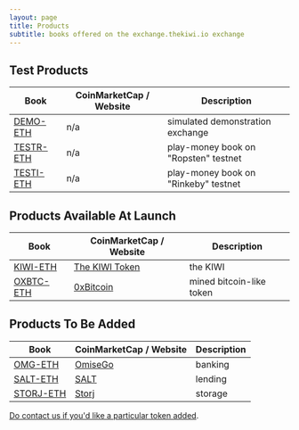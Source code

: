 ```yaml
---
layout: page
title: Products
subtitle: books offered on the exchange.thekiwi.io exchange
---
```


## Test Products

|Book|CoinMarketCap / Website|Description|
|------|----|----|
|[DEMO-ETH](http://exchange.thekiwi.io/exchange/?pairId=DEMO-ETH&vu=1)|n/a|simulated demonstration exchange|
|[TESTR-ETH](http://exchange.thekiwi.io/exchange/?pairId=TESTR-ETH&vu=1)|n/a|play-money book on "Ropsten" testnet|
|[TESTI-ETH](http://exchange.thekiwi.io/exchange/?pairId=TESTI-ETH&vu=1)|n/a|play-money book on "Rinkeby" testnet|

## Products Available At Launch

|Book|CoinMarketCap / Website|Description|
|------|----|----|
|[KIWI-ETH](http://exchange.kiwi.io/exchange/?pairId=KIWI-ETH)|[The KIWI Token](https://thekiwi.online/)|the KIWI|
|[OXBTC-ETH](http://exchange.kiwi.io/exchange/?pairId=OXBTC-ETH)|[0xBitcoin](http://0xbitcoin.org/)|mined bitcoin-like token|

## Products To Be Added

|Book|CoinMarketCap / Website|Description|
|------|----|----|
|[OMG-ETH](http://exchange.kiwi.io/exchange/?pairId=OMG-ETH)|[OmiseGo](https://coinmarketcap.com/assets/omisego/)|banking|
|[SALT-ETH](http://exchange.kiwi.io/exchange/?pairId=SALT-ETH)|[SALT](https://coinmarketcap.com/assets/salt/)|lending|
|[STORJ-ETH](http://exchange.kiwi.io/exchange/?pairId=STORJ-ETH)|[Storj](https://coinmarketcap.com/assets/storj/)|storage|

[Do contact us if you'd like a particular token added](/help/listing-a-token/).
